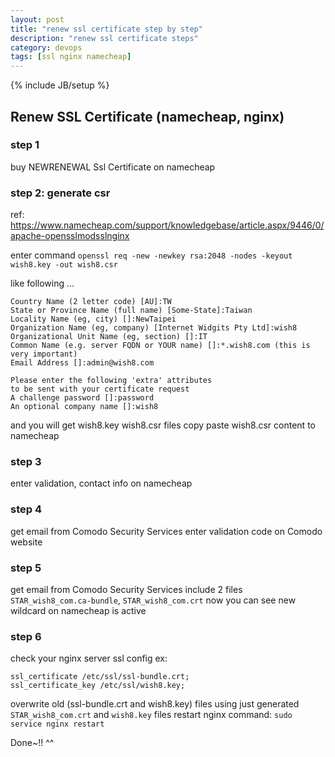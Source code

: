 ```yaml
---
layout: post
title: "renew ssl certificate step by step"
description: "renew ssl certificate steps"
category: devops
tags: [ssl nginx namecheap]
---
```

{% include JB/setup %}


## Renew SSL Certificate (namecheap, nginx)

### step 1

buy NEWRENEWAL Ssl Certificate on namecheap

### step 2: generate csr

ref: https://www.namecheap.com/support/knowledgebase/article.aspx/9446/0/apache-opensslmodsslnginx

enter command `openssl req -new -newkey rsa:2048 -nodes -keyout wish8.key -out wish8.csr`

like following ...

```
Country Name (2 letter code) [AU]:TW
State or Province Name (full name) [Some-State]:Taiwan
Locality Name (eg, city) []:NewTaipei
Organization Name (eg, company) [Internet Widgits Pty Ltd]:wish8
Organizational Unit Name (eg, section) []:IT
Common Name (e.g. server FQDN or YOUR name) []:*.wish8.com (this is very important)
Email Address []:admin@wish8.com

Please enter the following 'extra' attributes
to be sent with your certificate request
A challenge password []:password
An optional company name []:wish8
```

and you will get wish8.key wish8.csr files
copy paste wish8.csr content to namecheap

### step 3

enter validation, contact info on namecheap

### step 4

get email from Comodo Security Services
enter validation code on Comodo website

### step 5

get email from Comodo Security Services include 2 files `STAR_wish8_com.ca-bundle`, `STAR_wish8_com.crt`
now you can see new wildcard on namecheap is active

### step 6

check your nginx server ssl config
ex:
```
ssl_certificate /etc/ssl/ssl-bundle.crt;
ssl_certificate_key /etc/ssl/wish8.key;
```
overwrite old (ssl-bundle.crt and wish8.key) files using just generated `STAR_wish8_com.crt` and `wish8.key` files
restart nginx command: `sudo service nginx restart`

Done~!! ^^
